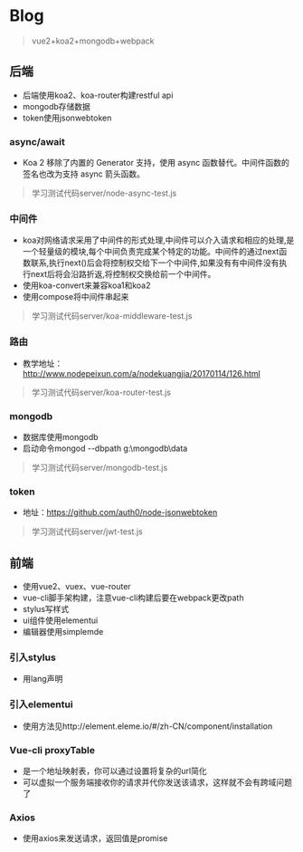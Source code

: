 # Blog
>vue2+koa2+mongodb+webpack

## 后端
- 后端使用koa2、koa-router构建restful api
- mongodb存储数据
- token使用jsonwebtoken

### async/await
- Koa 2 移除了内置的 Generator 支持，使用 async 函数替代。中间件函数的签名也改为支持 async 箭头函数。
>学习测试代码server/node-async-test.js

### 中间件
- koa对网络请求采用了中间件的形式处理,中间件可以介入请求和相应的处理,是一个轻量级的模块,每个中间负责完成某个特定的功能。中间件的通过next函数联系,执行next()后会将控制权交给下一个中间件,如果没有有中间件没有执行next后将会沿路折返,将控制权交换给前一个中间件。
- 使用koa-convert来兼容koa1和koa2
- 使用compose将中间件串起来
>学习测试代码server/koa-middleware-test.js

### 路由
- 教学地址：http://www.nodepeixun.com/a/nodekuangjia/20170114/126.html
>学习测试代码server/koa-router-test.js

### mongodb
- 数据库使用mongodb
- 启动命令mongod  --dbpath g:\mongodb\data
>学习测试代码server/mongodb-test.js

### token
- 地址：https://github.com/auth0/node-jsonwebtoken
>学习测试代码server/jwt-test.js

## 前端
- 使用vue2、vuex、vue-router
- vue-cli脚手架构建，注意vue-cli构建后要在webpack更改path
- stylus写样式
- ui组件使用elementui
- 编辑器使用simplemde

### 引入stylus
- 用lang声明<style lang="stylus"></style>

### 引入elementui
- 使用方法见http://element.eleme.io/#/zh-CN/component/installation

### Vue-cli proxyTable
- 是一个地址映射表，你可以通过设置将复杂的url简化
- 可以虚拟一个服务端接收你的请求并代你发送该请求，这样就不会有跨域问题了

### Axios
- 使用axios来发送请求，返回值是promise
